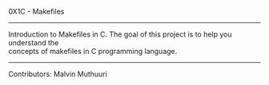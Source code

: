 0X1C - Makefiles
___________________________________________________________
Introduction to Makefiles in C.
The goal of this project is to help you understand the \
concepts of makefiles in C programming language.
___________________________________________________________
Contributors:
Malvin Muthuuri
